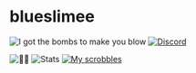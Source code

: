 # blueslimee
![I got the bombs to make you blow](https://img.shields.io/twitter/follow/blueslimee?style=social)
[![Discord](https://img.shields.io/discord/468877023926943764.svg?label=&logo=discord&logoColor=ffffff&color=7389D8&labelColor=6A7EC2)](https://discord.gg/vpEv3HJ)

![🎼🎼](https://github-readme-stats.vercel.app/api/top-langs/?username=blueslimee&lang_count=7&layout=compact&theme=gotham)
![Stats](https://github-readme-stats.vercel.app/api?username=blueslimee&theme=gotham&include_all_commits=true)
[![My scrobbles](https://lastfm-recently-played.vercel.app/api?user=BlueSlimee)](https://last.fm/user/BlueSlimee)
